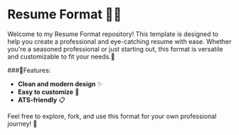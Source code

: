 # Resume Format 📝✨

Welcome to my Resume Format repository! This template is designed to help you create a professional and eye-catching resume with ease. Whether you're a seasoned professional or just starting out, this format is versatile and customizable to fit your needs.🌟


###🔹Features:
- **Clean and modern design** ✨
- **Easy to customize** 🎨
- **ATS-friendly** 📋

Feel free to explore, fork, and use this format for your own professional journey! 🚀
